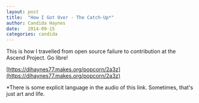 ```yaml
---
layout: post
title:  "How I Got Over - The Catch-Up*"
author: Candida Haynes
date:   2014-09-15
categories: candida
---
```



This is how I travelled from open source failure to contribution at the Ascend Project. Go libre!

[https://dihaynes77.makes.org/popcorn/2a3z](https://dihaynes77.makes.org/popcorn/2a3z)


*There is some explicit language in the audio of this link. Sometimes, that's just art and life. 
